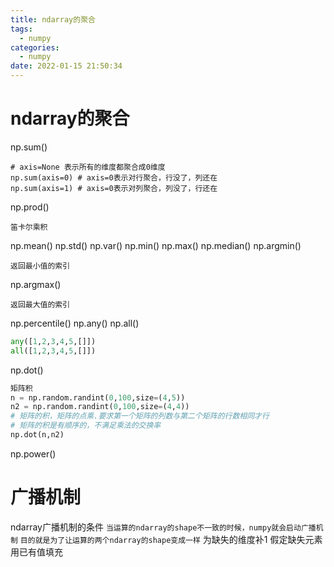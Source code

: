 ```yaml
---
title: ndarray的聚合
tags:
  - numpy
categories:
  - numpy
date: 2022-01-15 21:50:34
---
```


# ndarray的聚合
np.sum()
```
# axis=None 表示所有的维度都聚合成0维度
np.sum(axis=0) # axis=0表示对行聚合，行没了，列还在
np.sum(axis=1) # axis=0表示对列聚合，列没了，行还在
```
np.prod()
```
笛卡尔乘积
```
np.mean()
np.std()
np.var()
np.min()
np.max()
np.median()
np.argmin()
```
返回最小值的索引
```
np.argmax()
```
返回最大值的索引
```
np.percentile()
np.any()
np.all()
```python
any([1,2,3,4,5,[]])
all([1,2,3,4,5,[]])
```
np.dot()
```python
矩阵积
n = np.random.randint(0,100,size=(4,5))
n2 = np.random.randint(0,100,size=(4,4))
# 矩阵的积，矩阵的点乘.要求第一个矩阵的列数与第二个矩阵的行数相同才行
# 矩阵的积是有顺序的，不满足乘法的交换率
np.dot(n,n2)
```
np.power() 
# 广播机制
ndarray广播机制的条件
`当运算的ndarray的shape不一致的时候，numpy就会启动广播机制`
`目的就是为了让运算的两个ndarray的shape变成一样`
	为缺失的维度补1
	假定缺失元素用已有值填充



